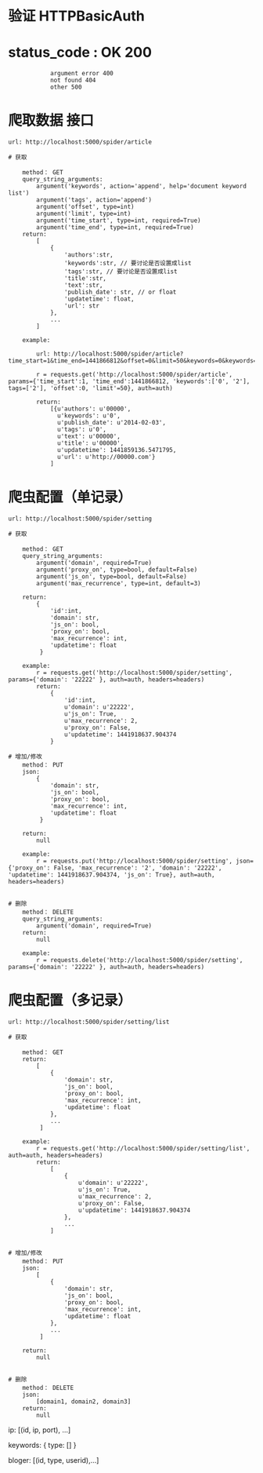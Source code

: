 # 验证 HTTPBasicAuth

# status_code : OK 200
				argument error 400
				not found 404
				other 500

# 爬取数据 接口
	
	url: http://localhost:5000/spider/article

	# 获取

		method： GET
		query_string_arguments:
			argument('keywords', action='append', help='document keyword list')
			argument('tags', action='append')
			argument('offset', type=int)
			argument('limit', type=int)
			argument('time_start', type=int, required=True)
			argument('time_end', type=int, required=True)
		return:
			[
				{
					'authors':str,
					'keywords':str, // 要讨论是否设置成list
					'tags':str, // 要讨论是否设置成list
					'title':str,
					'text':str,
					'publish_date': str, // or float
					'updatetime': float,
					'url': str
				},
				...
			]

		example:

			url: http://localhost:5000/spider/article?time_start=1&time_end=1441866812&offset=0&limit=50&keywords=0&keywords=2&tags=2

			r = requests.get('http://localhost:5000/spider/article', params={'time_start':1, 'time_end':1441866812, 'keywords':['0', '2'], tags=['2'], 'offset':0, 'limit'=50}, auth=auth)

			return:
				[{u'authors': u'00000',
				  u'keywords': u'0',
				  u'publish_date': u'2014-02-03',
				  u'tags': u'0',
				  u'text': u'00000',
				  u'title': u'00000',
				  u'updatetime': 1441859136.5471795,
				  u'url': u'http://00000.com'}
			  	]




# 爬虫配置（单记录）

	url: http://localhost:5000/spider/setting
	
	# 获取 

		method： GET
		query_string_arguments:
			argument('domain', required=True)
			argument('proxy_on', type=bool, default=False)
			argument('js_on', type=bool, default=False)
			argument('max_recurrence', type=int, default=3)

		return:
			{
				'id':int,
				'domain': str,
				'js_on': bool,
				'proxy_on': bool,
				'max_recurrence': int,
				'updatetime': float
			 }

		example:
			r = requests.get('http://localhost:5000/spider/setting', params={'domain': '22222' }, auth=auth, headers=headers)
			return:
				{
					'id':int,
					u'domain': u'22222',
					u'js_on': True,
					u'max_recurrence': 2,
					u'proxy_on': False,
					u'updatetime': 1441918637.904374
				}

	# 增加/修改
		method： PUT
		json:
			{
				'domain': str,
				'js_on': bool,
				'proxy_on': bool,
				'max_recurrence': int,
				'updatetime': float
			 }

		return:
			null

		example:
			r = requests.put('http://localhost:5000/spider/setting', json={'proxy_on': False, 'max_recurrence': '2', 'domain': '22222', 'updatetime': 1441918637.904374, 'js_on': True}, auth=auth, headers=headers)


	# 删除
		method： DELETE
		query_string_arguments:
			argument('domain', required=True)
		return:
			null

		example:
			r = requests.delete('http://localhost:5000/spider/setting', params={'domain': '22222' }, auth=auth, headers=headers)


# 爬虫配置（多记录）

	url: http://localhost:5000/spider/setting/list
	
	# 获取

		method： GET
		return:
			[
				{
					'domain': str,
					'js_on': bool,
					'proxy_on': bool,
					'max_recurrence': int,
					'updatetime': float
				},
				...
			 ]

		example:
			r = requests.get('http://localhost:5000/spider/setting/list', auth=auth, headers=headers)
			return:
				[
					{
						u'domain': u'22222',
						u'js_on': True,
						u'max_recurrence': 2,
						u'proxy_on': False,
						u'updatetime': 1441918637.904374
					},
					...
			 	]


	# 增加/修改
		method： PUT
		json:
			[
				{
					'domain': str,
					'js_on': bool,
					'proxy_on': bool,
					'max_recurrence': int,
					'updatetime': float
				},
				...
			 ]

		return:
			null


	# 删除
		method： DELETE
		json:
			[domain1, domain2, domain3]
		return:
			null


ip:
[(id, ip, port), ...]



keywords:
{
	type: []
}



bloger:
[(id, type, userid),...]